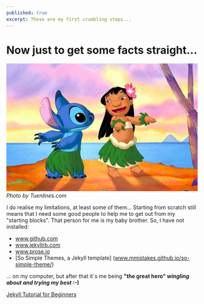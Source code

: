 ```yaml
---
published: true
excerpt: These are my first crumbling steps...
---
```


# **Now just to get some facts straight...**

![Lilo and stith dancing](/assets/images/tuenlinea_com.jpeg)
_Photo by Tuenlines.com_
  
I do realise my limitations, at least some of them...
Starting from scratch still means that I need some good people to help me to get out from my "starting blocks". That person for me is my baby brother. So, I have not installed:
* www.github.com
* www.jekyllrb.com
* www.prose.io
* [So Simple Themes, a Jekyll template] (www.mmistakes.github.io/so-simple-theme/)

... on my computer, but after that it´s me being **"the great hero" _wingling about and trying my best_ :-)**


[Jekyll Tutorial for Beginners](https://blog.webjeda.com/jekyll-guide/) 
